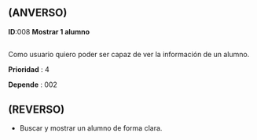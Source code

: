 ## (ANVERSO)

**ID**:008 **Mostrar 1 alumno**

##

Como usuario quiero poder ser capaz de ver la información de un alumno.

**Prioridad** : 4

**Depende** : 002

##

## (REVERSO)

* Buscar y mostrar un alumno de forma clara.


